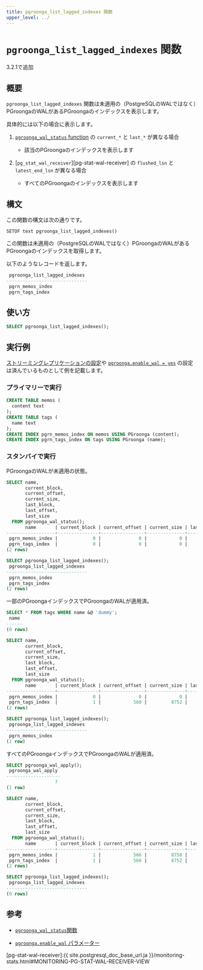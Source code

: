 ```yaml
---
title: pgroonga_list_lagged_indexes 関数
upper_level: ../
---
```


# `pgroonga_list_lagged_indexes` 関数

3.2.1で追加

## 概要

`pgroonga_list_lagged_indexes` 関数は未適用の（PostgreSQLのWALではなく）PGroongaのWALがあるPGroongaのインデックスを表示します。

具体的には以下の場合に表示します。

1. [`pgroonga_wal_status` function][wal-status] の `current_*` と `last_*` が異なる場合

   * 該当のPGroongaのインデックスを表示します

2. [`pg_stat_wal_receiver`][pg-stat-wal-receiver] の `flushed_lsn` と `latest_end_lsn` が異なる場合

   * すべてのPGroongaのインデックスを表示します

## 構文

この関数の構文は次の通りです。

```text
SETOF text pgroonga_list_lagged_indexes()
```

この関数は未適用の（PostgreSQLのWALではなく）PGroongaのWALがあるPGroongaのインデックスを取得します。

以下のようなレコードを返します。

```sql
 pgroonga_list_lagged_indexes
------------------------------
 pgrn_memos_index
 pgrn_tags_index
```

## 使い方

```sql
SELECT pgroonga_list_lagged_indexes();
```

## 実行例

[ストリーミングレプリケーションの設定][streaming-replication]や [`pgroonga.enable_wal = yes`][enable-wal] の設定は済んでいるものとして例を記載します。

### プライマリーで実行

```sql
CREATE TABLE memos (
  content text
);
CREATE TABLE tags (
  name text
);
CREATE INDEX pgrn_memos_index ON memos USING PGroonga (content);
CREATE INDEX pgrn_tags_index ON tags USING PGroonga (name);
```

### スタンバイで実行

PGroongaのWALが未適用の状態。

```sql
SELECT name,
       current_block,
       current_offset,
       current_size,
       last_block,
       last_offset,
       last_size
  FROM pgroonga_wal_status();
       name       | current_block | current_offset | current_size | last_block | last_offset | last_size 
------------------+---------------+----------------+--------------+------------+-------------+-----------
 pgrn_memos_index |             0 |              0 |            0 |          1 |         566 |      8758
 pgrn_tags_index  |             0 |              0 |            0 |          1 |         560 |      8752
(2 rows)

SELECT pgroonga_list_lagged_indexes();
 pgroonga_list_lagged_indexes
------------------------------
 pgrn_memos_index
 pgrn_tags_index
(2 rows)
```

一部のPGroongaインデックスでPGroongaのWALが適用済。

```sql
SELECT * FROM tags WHERE name &@ 'dummy';
 name
------
(0 rows)

SELECT name,
       current_block,
       current_offset,
       current_size,
       last_block,
       last_offset,
       last_size
  FROM pgroonga_wal_status();
       name       | current_block | current_offset | current_size | last_block | last_offset | last_size
------------------+---------------+----------------+--------------+------------+-------------+-----------
 pgrn_memos_index |             0 |              0 |            0 |          1 |         566 |      8758
 pgrn_tags_index  |             1 |            560 |         8752 |          1 |         560 |      8752
(2 rows)

SELECT pgroonga_list_lagged_indexes();
 pgroonga_list_lagged_indexes
------------------------------
 pgrn_memos_index
(1 row)
```

すべてのPGroongaインデックスでPGroongaのWALが適用済。

```sql
SELECT pgroonga_wal_apply();
 pgroonga_wal_apply
--------------------
                  7
(1 row)

SELECT name,
       current_block,
       current_offset,
       current_size,
       last_block,
       last_offset,
       last_size
  FROM pgroonga_wal_status();
       name       | current_block | current_offset | current_size | last_block | last_offset | last_size
------------------+---------------+----------------+--------------+------------+-------------+-----------
 pgrn_memos_index |             1 |            566 |         8758 |          1 |         566 |      8758
 pgrn_tags_index  |             1 |            560 |         8752 |          1 |         560 |      8752
(2 rows)

SELECT pgroonga_list_lagged_indexes();
 pgroonga_list_lagged_indexes
------------------------------
(0 rows)
```

## 参考

  * [`pgroonga_wal_status`関数][wal-status]

  * [`pgroonga.enable_wal` パラメーター][enable-wal]

[enable-wal]:../parameters/enable-wal.html

[pg-stat-wal-receiver]:{{ site.postgresql_doc_base_url.ja }}/monitoring-stats.html#MONITORING-PG-STAT-WAL-RECEIVER-VIEW

[streaming-replication]:streaming-replication.html

[wal-status]:pgroonga-wal-status.html
